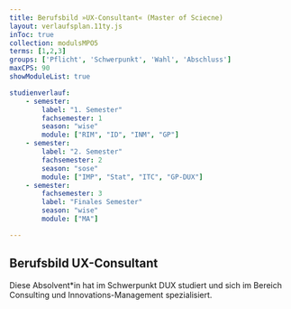 ```yaml
---
title: Berufsbild »UX-Consultant« (Master of Sciecne)
layout: verlaufsplan.11ty.js
inToc: true
collection: modulsMPO5
terms: [1,2,3]
groups: ['Pflicht', 'Schwerpunkt', 'Wahl', 'Abschluss']
maxCPS: 90
showModuleList: true

studienverlauf:
    - semester:
        label: "1. Semester"
        fachsemester: 1
        season: "wise"
        module: ["RIM", "ID", "INM", "GP"]
    - semester:
        label: "2. Semester"
        fachsemester: 2
        season: "sose"
        module: ["IMP", "Stat", "ITC", "GP-DUX"]
    - semester:
        fachsemester: 3
        label: "Finales Semester"
        season: "wise"
        module: ["MA"]

---
```



## Berufsbild UX-Consultant

Diese Absolvent*in hat im Schwerpunkt DUX studiert und sich im Bereich Consulting und Innovations-Management spezialisiert.